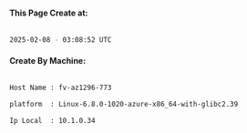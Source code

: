 
   
#### This Page Create at:

```bash

2025-02-08 - 03:08:52 UTC

```

#### Create By Machine:

```bash

Host Name : fv-az1296-773

platform  : Linux-6.8.0-1020-azure-x86_64-with-glibc2.39

Ip Local  : 10.1.0.34

```

